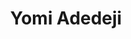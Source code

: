 ---
title: Yomi Adedeji
featured_image: /uploads/people/team.jpg
name: Yomi Adedeji
designation: Chief Executive Officer
profile: executive
position: 1
image: /uploads/people/yomi.jpg
summary: |-
    FOUNDER AND CEO
detail: |-
    Yomi Adedeji co-founded Softcom Limited in 2007. Since the company’s formation, Yomi has held several positions including those of the managing partner, CEO, and Head-IT. Yomi is a tech enthusiast which emphasizes his commitment to building a solutions company focused on connecting people, businesses, and communities in Africa using technology. Under his leadership, Softcom has pioneered some of Africa’s largest technology-focused deployments in addressing various problems for leading telecoms, consumer goods, financial, retail and governmental organizations. Yomi received a B.Sc from Covenant University in 2007, and is an Alumnus of the Stanford University SEED Program. 
---